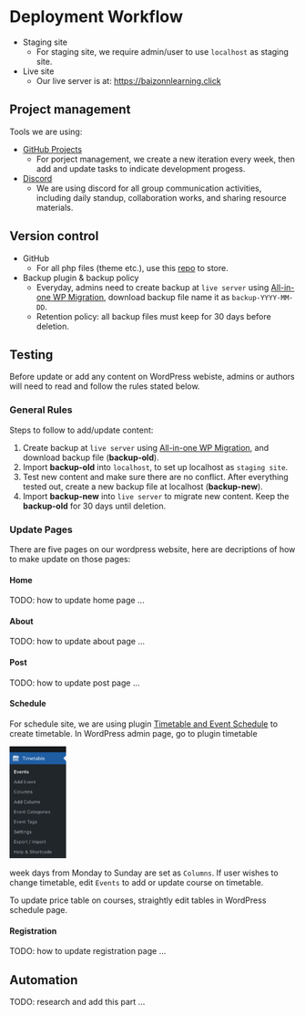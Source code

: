 # Deployment Workflow

- Staging site
  - For staging site, we require admin/user to use `localhost` as staging site.
- Live site
  - Our live server is at: https://baizonnlearning.click

## Project management
Tools we are using:
- [GitHub Projects](https://github.com/orgs/CMS-A2-Group-J/projects/1)
  - For porject management, we create a new iteration every week, then add and update tasks to indicate development progess.
- [Discord](https://discord.gg/82SSbSvv)
  - We are using discord for all group communication activities, including daily standup, collaboration works, and sharing resource materials.

## Version control
- GitHub
  - For all php files (theme etc.), use this [repo](https://github.com/cMS-A2-Group-J/a2) to store.
- Backup plugin & backup policy
  - Everyday, admins need to create backup at `live server` using [All-in-one WP Migration](https://wordpress.org/plugins/all-in-one-wp-migration/), download backup file name it as `backup-YYYY-MM-DD`.
  - Retention policy: all backup files must keep for 30 days before deletion.

## Testing
Before update or add any content on WordPress webiste, admins or authors will need to read and follow the rules stated below.

### General Rules
Steps to follow to add/update content:
1. Create backup at `live server` using [All-in-one WP Migration](https://wordpress.org/plugins/all-in-one-wp-migration/), and download backup file (**backup-old**).
2. Import **backup-old** into `localhost`, to set up localhost as `staging site`.
3. Test new content and make sure there are no conflict. After everything tested out, create a new backup file at localhost (**backup-new**).
4. Import **backup-new** into `live server` to migrate new content. Keep the **backup-old** for 30 days until deletion.

### Update Pages
There are five pages on our wordpress website, here are decriptions of how to make update on those pages:

#### Home
TODO: how to update home page ...
#### About
TODO: how to update about page ...
#### Post
TODO: how to update post page ...
#### Schedule
For schedule site, we are using plugin [Timetable and Event Schedule](https://fr.wordpress.org/plugins/mp-timetable/) to create timetable. In WordPress admin page, go to plugin timetable

<img src="images/timetable.png" width="100px"/>

week days from Monday to Sunday are set as `Columns`. If user wishes to change timetable, edit `Events` to add or update course on timetable.

To update price table on courses, straightly edit tables in WordPress schedule page.

#### Registration
TODO: how to update registration page ...

## Automation
TODO: research and add this part ...